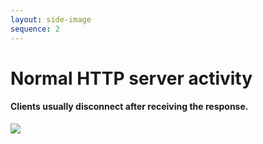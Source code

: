 ```yaml
---
layout: side-image
sequence: 2
---
```


<main>
  <h1>Normal HTTP server activity</h1>
  <h4>Clients usually disconnect after receiving the response.</h4>
</main>

<img src="/the-tale-of-avoiding-a-time-based-ddos-attack-in-nodejs/http-2.png" class="side"/>

<!-- Explicitly mention that this is not strictly true for Keep-Alive connections but also that legit clients disconnects very soon. -->
